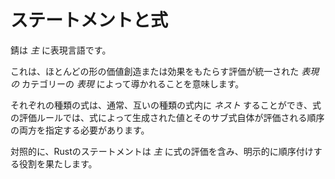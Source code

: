 # <!--Statements and expressions--> ステートメントと式

<!--Rust is  _primarily_  an expression language.-->
錆は _主_ に表現言語です。
<!--This means that most forms of value-producing or effect-causing evaluation are directed by the uniform syntax category of  _expressions_ .-->
これは、ほとんどの形の価値創造または効果をもたらす評価が統一された _表現の_ カテゴリーの _表現_ によって導かれることを意味します。
<!--Each kind of expression can typically  _nest_  within each other kind of expression, and rules for evaluation of expressions involve specifying both the value produced by the expression and the order in which its sub-expressions are themselves evaluated.-->
それぞれの種類の式は、通常、互いの種類の式内に _ネスト_ することができ、式の評価ルールでは、式によって生成された値とそのサブ式自体が評価される順序の両方を指定する必要があります。

<!--In contrast, statements in Rust serve  _mostly_  to contain and explicitly sequence expression evaluation.-->
対照的に、Rustのステートメントは _主_ に式の評価を含み、明示的に順序付けする役割を果たします。
